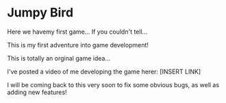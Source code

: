 # Jumpy Bird
Here we havemy first game... If you couldn't tell...

This is my first adventure into game development! 

This is totally an orginal game idea...

I've posted a video of me developing the game herer: [INSERT LINK]

I will be coming back to this very soon to fix some obvious bugs, as well as adding new features!
